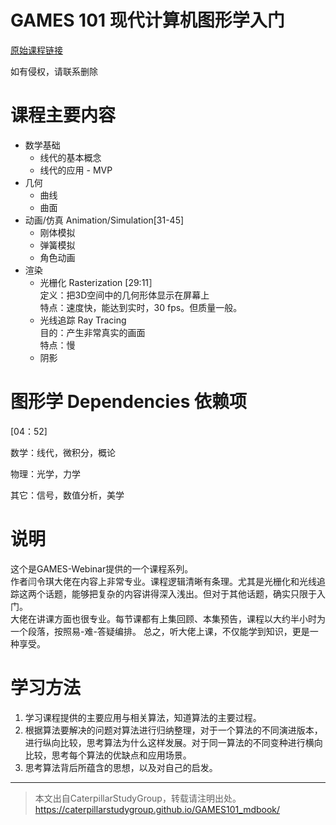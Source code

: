 # GAMES 101 现代计算机图形学入门

[原始课程链接](https://www.bilibili.com/video/BV1X7411F744?spm_id_from=333.337.search-card.all.click)

如有侵权，请联系删除

# 课程主要内容

- 数学基础
  - 线代的基本概念
  - 线代的应用 - MVP
- 几何
  - 曲线
  - 曲面
- 动画/仿真 Animation/Simulation[31-45]
  - 刚体模拟
  - 弹簧模拟
  - 角色动画
- 渲染
  - 光栅化 Rasterization [29:11］  
    定义：把3D空间中的几何形体显示在屏幕上  
    特点：速度快，能达到实时，30 fps。但质量一般。
  - 光线追踪 Ray Tracing  
    目的：产生非常真实的画面  
    特点：慢
  - 阴影

# 图形学 Dependencies 依赖项

[04：52]

数学：线代，微积分，概论  

物理：光学，力学  

其它：信号，数值分析，美学
  
# 说明

这个是GAMES-Webinar提供的一个课程系列。  
作者闫令琪大佬在内容上非常专业。课程逻辑清晰有条理。尤其是光栅化和光线追踪这两个话题，能够把复杂的内容讲得深入浅出。但对于其他话题，确实只限于入门。  
大佬在讲课方面也很专业。每节课都有上集回顾、本集预告，课程以大约半小时为一个段落，按照易-难-答疑编排。
总之，听大佬上课，不仅能学到知识，更是一种享受。  

# 学习方法

1. 学习课程提供的主要应用与相关算法，知道算法的主要过程。  
2. 根据算法要解决的问题对算法进行归纳整理，对于一个算法的不同演进版本，进行纵向比较，思考算法为什么这样发展。对于同一算法的不同变种进行横向比较，思考每个算法的优缺点和应用场景。  
3. 思考算法背后所蕴含的思想，以及对自己的启发。


---------------------------------------

> 本文出自CaterpillarStudyGroup，转载请注明出处。  
> https://caterpillarstudygroup.github.io/GAMES101_mdbook/